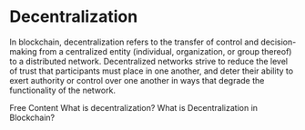 # Decentralization

In blockchain, decentralization refers to the transfer of control and decision-making from a centralized entity (individual, organization, or group thereof) to a distributed network. Decentralized networks strive to reduce the level of trust that participants must place in one another, and deter their ability to exert authority or control over one another in ways that degrade the functionality of the network.

<ResourceGroupTitle>Free Content</ResourceGroupTitle>
<BadgeLink colorScheme='yellow' badgeText='Read' href='https://aws.amazon.com/blockchain/decentralization-in-blockchain/'>What is decentralization?</BadgeLink>
<BadgeLink colorScheme='yellow' badgeText='Read' href='https://www.blockchain-council.org/blockchain/what-is-decentralization-in-blockchain/'>What is Decentralization in Blockchain?</BadgeLink>
